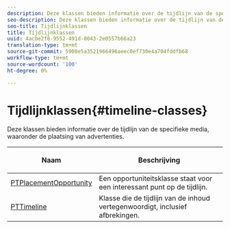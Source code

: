 ```yaml
---
description: Deze klassen bieden informatie over de tijdlijn van de specifieke media, waaronder de plaatsing van advertenties.
seo-description: Deze klassen bieden informatie over de tijdlijn van de specifieke media, waaronder de plaatsing van advertenties.
seo-title: Tijdlijnklassen
title: Tijdlijnklassen
uuid: 4acbe2f8-9552-491d-8043-2e0557b66a23
translation-type: tm+mt
source-git-commit: 5908e5a3521966496aeec0ef730e4a704fddfb68
workflow-type: tm+mt
source-wordcount: '100'
ht-degree: 0%

---
```



# Tijdlijnklassen{#timeline-classes}

Deze klassen bieden informatie over de tijdlijn van de specifieke media, waaronder de plaatsing van advertenties.

<table frame="all" colsep="1" rowsep="1" id="table_6752E908BA6546549619994A3F7D5F87"> 
 <thead> 
  <tr rowsep="1"> 
   <th colname="1" class="entry"> Naam </th> 
   <th colname="2" class="entry"> <p>Beschrijving </p> </th> 
  </tr> 
 </thead>
 <tbody> 
  <tr rowsep="1"> 
   <td colname="1"> <a href="https://help.adobe.com/en_US/primetime/api/psdk/appledoc/Classes/PTPlacementOpportunity.html" format="html" scope="external"> PTPlacementOpportunity</a> </td> 
   <td colname="2"> Een opportuniteitsklasse staat voor een interessant punt op de tijdlijn. </td> 
  </tr> 
  <tr rowsep="1"> 
   <td colname="1"><a href="https://help.adobe.com/en_US/primetime/api/psdk/appledoc/Classes/PTTimeline.html" format="html" scope="external"> PTTimeline</a> </td> 
   <td colname="2"> Klasse die de tijdlijn van de inhoud vertegenwoordigt, inclusief afbrekingen. </td> 
  </tr> 
 </tbody> 
</table>